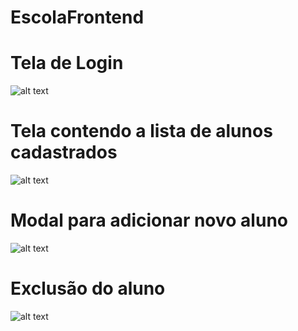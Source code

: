 # EscolaFrontend

# Tela de Login
![alt text](https://uploaddeimagens.com.br/images/003/229/281/original/login.png?1620312863)

# Tela contendo a lista de alunos cadastrados
![alt text](https://uploaddeimagens.com.br/images/003/229/283/original/lista-alunos.png?1620312913)

# Modal para adicionar novo aluno
![alt text](https://uploaddeimagens.com.br/images/003/229/287/original/cadastrar-aluno.png?1620313004)

# Exclusão do aluno
![alt text](https://uploaddeimagens.com.br/images/003/229/292/original/exclus%C3%A3o-do-aluno.png?1620313098)




